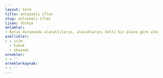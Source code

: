 ```yaml
---
layout: term
title: anlaşmalı iflas
slug: anlasmali-iflas
lisan: Türkçe
anlamlar:
- Batık durumunda alacaklıların, alacaklarını belli bir plana göre almaları için aralarında yaptıkları sözleşme; konkordato
ozellikler:
- - isim
  - hukuk
  - ekonomi
ornekler:
- - ''
orneklerkaynak:
- - ''
---
```

